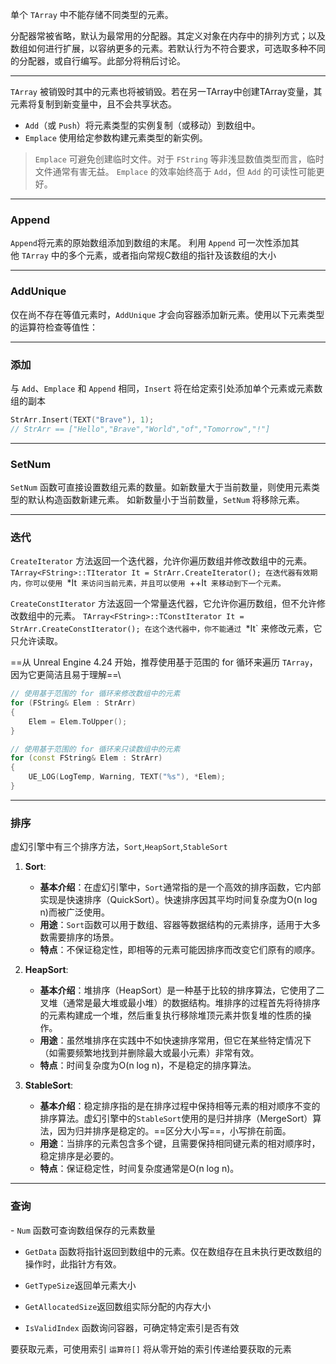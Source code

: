 单个 `TArray` 中不能存储不同类型的元素。

分配器常被省略，默认为最常用的分配器。其定义对象在内存中的排列方式；以及数组如何进行扩展，以容纳更多的元素。若默认行为不符合要求，可选取多种不同的分配器，或自行编写。此部分将稍后讨论。
___
`TArray` 被销毁时其中的元素也将被销毁。若在另一TArray中创建TArray变量，其元素将复制到新变量中，且不会共享状态。

- `Add`（或 `Push`）将元素类型的实例复制（或移动）到数组中。
- `Emplace` 使用给定参数构建元素类型的新实例。
>`Emplace` 可避免创建临时文件。对于 `FString` 等非浅显数值类型而言，临时文件通常有害无益。
>`Emplace` 的效率始终高于 `Add`，但 `Add` 的可读性可能更好。

___
### Append
`Append`将元素的原始数组添加到数组的末尾。
利用 `Append` 可一次性添加其他 `TArray` 中的多个元素，或者指向常规C数组的指针及该数组的大小

___
### AddUnique
仅在尚不存在等值元素时，`AddUnique` 才会向容器添加新元素。使用以下元素类型的运算符检查等值性：

___
### 添加
与 `Add`、`Emplace` 和 `Append` 相同，`Insert` 将在给定索引处添加单个元素或元素数组的副本
```cpp
StrArr.Insert(TEXT("Brave"), 1);
// StrArr == ["Hello","Brave","World","of","Tomorrow","!"]
```

___
### SetNum
`SetNum` 函数可直接设置数组元素的数量。如新数量大于当前数量，则使用元素类型的默认构造函数新建元素。
如新数量小于当前数量，`SetNum` 将移除元素。

___
### 迭代
`CreateIterator` 方法返回一个迭代器，允许你遍历数组并修改数组中的元素。
`TArray<FString>::TIterator It = StrArr.CreateIterator();
在迭代器有效期内，你可以使用 `*It` 来访问当前元素，并且可以使用 `++It` 来移动到下一个元素。`

`CreateConstIterator` 方法返回一个常量迭代器，它允许你遍历数组，但不允许修改数组中的元素。
`TArray<FString>::TConstIterator It = StrArr.CreateConstIterator();
在这个迭代器中，你不能通过 `*It` 来修改元素，它只允许读取。

==从 Unreal Engine 4.24 开始，推荐使用基于范围的 for 循环来遍历 `TArray`，因为它更简洁且易于理解==\
```cpp
// 使用基于范围的 for 循环来修改数组中的元素
for (FString& Elem : StrArr)
{
    Elem = Elem.ToUpper();
}

// 使用基于范围的 for 循环来只读数组中的元素
for (const FString& Elem : StrArr)
{
    UE_LOG(LogTemp, Warning, TEXT("%s"), *Elem);
}
```

___
### 排序
虚幻引擎中有三个排序方法，`Sort`,`HeapSort`,`StableSort`
1. **Sort**:
    
    - **基本介绍**：在虚幻引擎中，`Sort`通常指的是一个高效的排序函数，它内部实现是快速排序（QuickSort）。快速排序因其平均时间复杂度为O(n log n)而被广泛使用。
    - **用途**：`Sort`函数可以用于数组、容器等数据结构的元素排序，适用于大多数需要排序的场景。
    - **特点**：不保证稳定性，即相等的元素可能因排序而改变它们原有的顺序。
2. **HeapSort**:
    
    - **基本介绍**：堆排序（HeapSort）是一种基于比较的排序算法，它使用了二叉堆（通常是最大堆或最小堆）的数据结构。堆排序的过程首先将待排序的元素构建成一个堆，然后重复执行移除堆顶元素并恢复堆的性质的操作。
    - **用途**：虽然堆排序在实践中不如快速排序常用，但它在某些特定情况下（如需要频繁地找到并删除最大或最小元素）非常有效。
    - **特点**：时间复杂度为O(n log n)，不是稳定的排序算法。
3. **StableSort**:
    
    - **基本介绍**：稳定排序指的是在排序过程中保持相等元素的相对顺序不变的排序算法。虚幻引擎中的`StableSort`使用的是归并排序（MergeSort）算法，因为归并排序是稳定的。==区分大小写==，小写排在前面。
    - **用途**：当排序的元素包含多个键，且需要保持相同键元素的相对顺序时，稳定排序是必要的。
    - **特点**：保证稳定性，时间复杂度通常是O(n log n)。
___
### 查询

- `Num` 函数可查询数组保存的元素数量

- `GetData` 函数将指针返回到数组中的元素。仅在数组存在且未执行更改数组的操作时，此指针方有效。

- `GetTypeSize`返回单元素大小

- `GetAllocatedSize`返回数组实际分配的内存大小

- `IsValidIndex` 函数询问容器，可确定特定索引是否有效

要获取元素，可使用索引 `运算符[]` 将从零开始的索引传递给要获取的元素

 